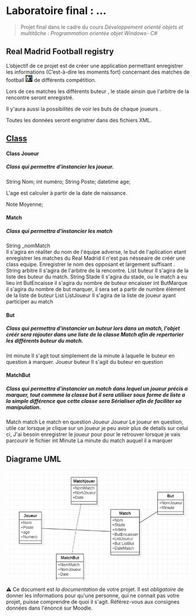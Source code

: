# Laboratoire final : ... #

> Projet final dans le cadre du cours *Développement orienté objets et multitâche : Programmation orientée objet Windows- C#*

## Real Madrid  Football registry ##

L’objectif de ce projet est de créer une application permettant enregistrer les informations (C’est-à-dire les moments fort) concernant des matches de football ![alt](/260px-Football_Pallo_valmiina-cropped.jpg) de différents compétition. 

Lors de ces matches les différents buteur , le stade ainsin que l'arbitre de la rencontre seront enregistré. 

Il y'aura aussi la possibilités de voir les buts de chaque joueurs .

Toutes les données seront engristrer dans des fichiers XML.


## <u>Class</u> ##



#### Class Joueur  ####

##### Class qui permettre d'instancier les joueur.

String Nom;
int numéro;
String Poste;
datetime age; 

L'age est calculer à partir de la date de naissance.

Note Moyenne;

#### Match ####

##### Class qui permettra  d'instancier les match

 String _nomMatch  
  Il s'agira en réaliter du nom de l'équipe adverse, le but de l'aplication etant enregistrer les matches du Real Madrid il n'est pas nésseaire de créér une class equipe. Enregistrer le nom des opposant et largement suffisant .
 String arbitre 
  Il s'agira de l'arbitre de la rencontre.
  List<but> buteur
  Il s'agira de la liste des buteur du match.
  String Stade 
  Il s'agira du stade, ou le match a eu lieu
 int ButEncaisse 
  il s'agira du nombre de buteur encaisser 
  int ButMarque 
  il s'agira du nombre de but marquer, il sera set a partir de numbre élément de la liste de buteur
  List<Joueur> ListJoueur
  Il s'agira de la liste de joueur ayant  participer au match
  
  
#### But ####

##### Class qui permettra  d'instancier un buteur lors dans un match, l'objet créér sera rajouter dans une liste de la classe Match afin de repertorier les différents buteur du match.
  
  Int minute 
  Il s'agit tout simplement de la minute à laquelle le buteur en question à marquer.
  Joueur buteur
  Il s'agit du buteur en question
  
#### MatchBut ####

##### Class qui permettra  d'instancier un match dans lequel un joueur précis a marquer, tout commme la classe but il sera utiliser sous forme de liste a la simple différence que cette classe sera Sérialiser afin de faciliter sa manipulation.
  
 Match match 
  Le match en question 
 Joueur Joueur
  Le joueur en question, utile car lorsque je clique sur un joueur je peu avoir plus de details sur celui ci, J'ai besoin enregistrer le joueur pour pour le retrouver lorsque je vais parcourir le fichier
  int Minute
  La minute du match auquel il a marquer 


## Diagrame UML

![alt](/UML.jpg)


  
  
  








⚠️ Ce document est *la documentation* de votre projet. Il est *obligatoire* de donner les informations pour qu'une personne, qui ne connait pas votre projet, puisse comprendre de quoi il s'agit. Référez-vous aux consignes données dans l'énoncé sur Moodle.
